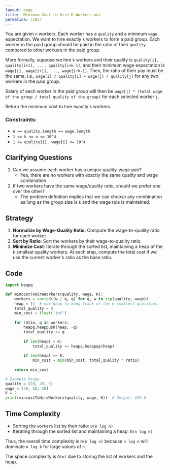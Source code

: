 ```yaml
---
layout: page
title:  Minimum Cost to Hire K Workers-out
permalink: /s857
---
```


You are given `n` workers. Each worker has a `quality` and a minimum `wage` expectation. We want to hire exactly `k` workers to form a paid group. Each worker in the paid group should be paid in the ratio of their `quality` compared to other workers in the paid group. 

More formally, suppose we hire `k` workers and their quality is `quality[i], quality[i+1], ..., quality[i+k-1]`, and their minimum wage expectation is `wage[i], wage[i+1], ..., wage[i+k-1]`. Then, the ratio of their pay must be the same, i.e., `wage[i] / quality[i] = wage[j] / quality[j]` for any two workers in the paid group.

Salary of each worker in the paid group will then be `wage[j] * (total wage of the group / total quality of the group)` for each selected worker `j`.

Return the minimum cost to hire exactly `k` workers.

### Constraints:

- `n == quality.length == wage.length`
- `1 <= k <= n <= 10^4`
- `1 <= quality[i], wage[i] <= 10^4`

## Clarifying Questions

1. Can we assume each worker has a unique quality-wage pair?
   - Yes, there are no workers with exactly the same quality and wage combination.
2. If two workers have the same wage/quality ratio, should we prefer one over the other?
   - The problem definition implies that we can choose any combination as long as the group size is `k` and the wage rule is maintained.

## Strategy

1. **Normalize by Wage-Quality Ratio**: Compute the wage-to-quality ratio for each worker.
2. **Sort by Ratio**: Sort the workers by their wage-to-quality ratio.
3. **Minimize Cost**: Iterate through the sorted list, maintaining a heap of the `k` smallest quality workers. At each step, compute the total cost if we use the current worker's ratio as the base ratio.

## Code

```python
import heapq

def mincostToHireWorkers(quality, wage, K):
    workers = sorted((w / q, q) for q, w in zip(quality, wage))
    heap = []  # max-heap to keep track of the k smallest qualities
    total_quality = 0
    min_cost = float('inf')
    
    for ratio, q in workers:
        heapq.heappush(heap, -q)
        total_quality += q
        
        if len(heap) > K:
            total_quality += heapq.heappop(heap)
        
        if len(heap) == K:
            min_cost = min(min_cost, total_quality * ratio)
    
    return min_cost

# Example Usage
quality = [10, 20, 5]
wage = [70, 50, 30]
K = 2
print(mincostToHireWorkers(quality, wage, K))  # Output: 105.0
```

## Time Complexity

- Sorting the `workers` list by their ratio: `O(n log n)`
- Iterating through the sorted list and maintaining a heap: `O(n log k)`

Thus, the overall time complexity is `O(n log n)` because `n log n` will dominate `n log k` for large values of `n`.

The space complexity is `O(n)` due to storing the list of workers and the heap.